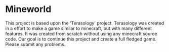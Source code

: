 Mineworld
=========
This project is based upon the 'Terasology' project.  Terasology was created in a effort to make a game similar to minecraft, but with many different features.  It was created from scratch without using any minecraft source code.  Our goal is to continue this project and create a full fledged game.  Please submit any problems. 